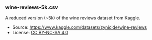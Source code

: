 ### wine-reviews-5k.csv
A reduced version (~5k) of the wine reviews dataset from Kaggle.
* Source: https://www.kaggle.com/datasets/zynicide/wine-reviews
* License: [CC BY-NC-SA 4.0](https://creativecommons.org/licenses/by-nc-sa/4.0/)
